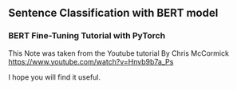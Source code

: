 ## Sentence Classification with BERT model
### BERT Fine-Tuning Tutorial with PyTorch

This Note was taken from the  Youtube tutorial By Chris McCormick https://www.youtube.com/watch?v=Hnvb9b7a_Ps

I hope you will find it useful.
